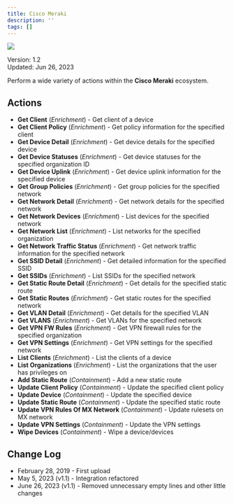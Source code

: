 ```yaml
---
title: Cisco Meraki
description: ''
tags: []
---
```


![](/img/platform-services/automation-service/app-central/logos/cisco-meraki.png)

Version: 1.2  
Updated: Jun 26, 2023

 Perform a wide variety of actions within the **Cisco Meraki** ecosystem.

## Actions

* **Get Client** (*Enrichment*) - Get client of a device
* **Get Client Policy** (*Enrichment*) - Get policy information for the specified client
* **Get Device Detail** (*Enrichment*) - Get device details for the specified device
* **Get Device Statuses** (*Enrichment*) - Get device statuses for the specified organization ID
* **Get Device Uplink** (*Enrichment*) - Get device uplink information for the specified device
* **Get Group Policies** (*Enrichment*) - Get group policies for the specified network
* **Get Network Detail** (*Enrichment*) - Get network details for the specified network
* **Get Network Devices** (*Enrichment*) - List devices for the specified network
* **Get Network List** (*Enrichment*) - List networks for the specified organization
* **Get Network Traffic Status** (*Enrichment*) - Get network traffic information for the specified network
* **Get SSID Detail** (*Enrichment*) - Get detailed information for the specified SSID
* **Get SSIDs** (*Enrichment*) - List SSIDs for the specified network
* **Get Static Route Detail** (*Enrichment*) - Get details for the specified static route
* **Get Static Routes** (*Enrichment*) - Get static routes for the specified network
* **Get VLAN Detail** (*Enrichment*) - Get details for the specified VLAN
* **Get VLANS** (*Enrichment*) - Get VLANs for the specified network
* **Get VPN FW Rules** (*Enrichment*) - Get VPN firewall rules for the specified organization
* **Get VPN Settings** (*Enrichment*) - Get VPN settings for the specified network
* **List Clients** (*Enrichment*) - List the clients of a device
* **List Organizations** (*Enrichment*) - List the organizations that the user has privileges on
* **Add Static Route** (*Containment*) - Add a new static route
* **Update Client Policy** (*Containment*) - Update the specified client policy
* **Update Device** (*Containment*) - Update the specified device
* **Update Static Route** (*Containment*) - Update the specified static route
* **Update VPN Rules Of MX Network** (*Containment*) - Update rulesets on MX network
* **Update VPN Settings** (*Containment*) - Update the VPN settings
* **Wipe Devices** (*Containment*) - Wipe a device/devices

## Change Log

* February 28, 2019 - First upload
* May 5, 2023 (v1.1) - Integration refactored
* June 26, 2023 (v1.1) - Removed unnecessary empty lines and other little changes

